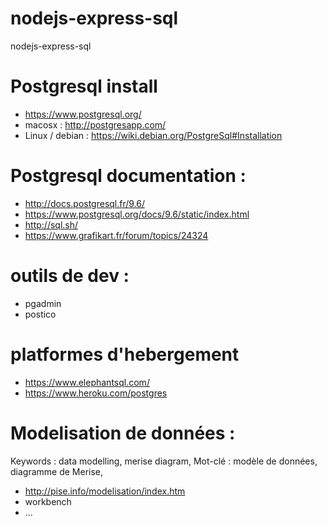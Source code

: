 # nodejs-express-sql
nodejs-express-sql

# Postgresql install

* https://www.postgresql.org/
* macosx : http://postgresapp.com/
* Linux / debian : https://wiki.debian.org/PostgreSql#Installation


# Postgresql documentation : 

* http://docs.postgresql.fr/9.6/
* https://www.postgresql.org/docs/9.6/static/index.html
* http://sql.sh/
* https://www.grafikart.fr/forum/topics/24324

# outils de dev :

* pgadmin
* postico

# platformes d'hebergement

* https://www.elephantsql.com/
* https://www.heroku.com/postgres

# Modelisation de données :

Keywords : data modelling, merise diagram, 
Mot-clé : modèle de données, diagramme de Merise, 

* http://pise.info/modelisation/index.htm
* workbench
* ...





